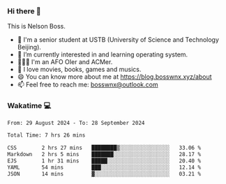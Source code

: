 ### Hi there 👋

<!--
**bosswnx/bosswnx** is a ✨ _special_ ✨ repository because its `README.md` (this file) appears on your GitHub profile.

Here are some ideas to get you started:

- 🔭 I’m currently working on ...
- 🌱 I’m currently learning ...
- 👯 I’m looking to collaborate on ...
- 🤔 I’m looking for help with ...
- 💬 Ask me about ...
- 📫 How to reach me: ...
- 😄 Pronouns: ...
- ⚡ Fun fact: ...
-->

This is Nelson Boss.

- 🏫 I'm a senior student at USTB (University of Science and Technology Beijing).
- 🌱 I’m currently interested in and learning operating system.
- 🧑🏻‍💻 I'm an AFO OIer and ACMer.
- 🥰 I love movies, books, games and musics.
- 😄 You can know more about me at https://blog.bosswnx.xyz/about
- 📫 Feel free to reach me: bosswnx@outlook.com

### Wakatime 💻

<!--START_SECTION:waka-->

```txt
From: 29 August 2024 - To: 28 September 2024

Total Time: 7 hrs 26 mins

CSS        2 hrs 27 mins   ████████▒░░░░░░░░░░░░░░░░   33.06 %
Markdown   2 hrs 5 mins    ███████░░░░░░░░░░░░░░░░░░   28.17 %
EJS        1 hr 31 mins    █████░░░░░░░░░░░░░░░░░░░░   20.40 %
YAML       54 mins         ███░░░░░░░░░░░░░░░░░░░░░░   12.14 %
JSON       14 mins         ▓░░░░░░░░░░░░░░░░░░░░░░░░   03.21 %
```

<!--END_SECTION:waka-->

